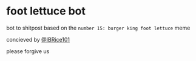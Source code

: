 # foot lettuce bot

bot to shitpost based on the `number 15: burger king foot lettuce` meme

concieved by [@IBRice101](https://twitter.com/IBRice101)

please forgive us
